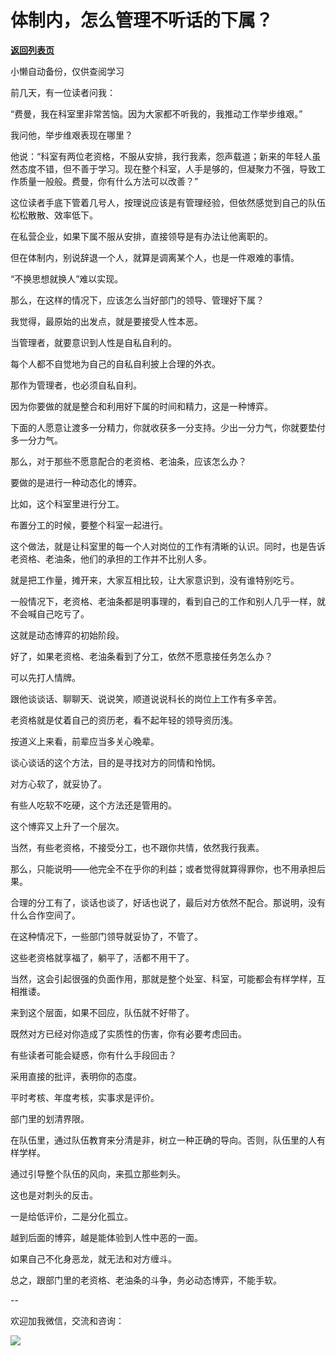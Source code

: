 # 体制内，怎么管理不听话的下属？

[**返回列表页**](/gzh/费曼的小茶馆)

小懒自动备份，仅供查阅学习

前几天，有一位读者问我：

“费曼，我在科室里非常苦恼。因为大家都不听我的，我推动工作举步维艰。”  

我问他，举步维艰表现在哪里？  

他说：“科室有两位老资格，不服从安排，我行我素，怨声载道；新来的年轻人虽然态度不错，但不善于学习。现在整个科室，人手是够的，但凝聚力不强，导致工作质量一般般。费曼，你有什么方法可以改善？”

这位读者手底下管着几号人，按理说应该是有管理经验，但依然感觉到自己的队伍松松散散、效率低下。

在私营企业，如果下属不服从安排，直接领导是有办法让他离职的。  

但在体制内，别说辞退一个人，就算是调离某个人，也是一件艰难的事情。

“不换思想就换人”难以实现。

那么，在这样的情况下，应该怎么当好部门的领导、管理好下属？  

我觉得，最原始的出发点，就是要接受人性本恶。  

当管理者，就要意识到人性是自私自利的。

每个人都不自觉地为自己的自私自利披上合理的外衣。

那作为管理者，也必须自私自利。  

因为你要做的就是整合和利用好下属的时间和精力，这是一种博弈。

下面的人愿意让渡多一分精力，你就收获多一分支持。少出一分力气，你就要垫付多一分力气。  

那么，对于那些不愿意配合的老资格、老油条，应该怎么办？  

要做的是进行一种动态化的博弈。  

比如，这个科室里进行分工。  

布置分工的时候，要整个科室一起进行。  

这个做法，就是让科室里的每一个人对岗位的工作有清晰的认识。同时，也是告诉老资格、老油条，他们的承担的工作并不比别人多。

就是把工作量，摊开来，大家互相比较，让大家意识到，没有谁特别吃亏。  

一般情况下，老资格、老油条都是明事理的，看到自己的工作和别人几乎一样，就不会喊自己吃亏了。

这就是动态博弈的初始阶段。  

好了，如果老资格、老油条看到了分工，依然不愿意接任务怎么办？  

可以先打人情牌。  

跟他谈谈话、聊聊天、说说笑，顺道说说科长的岗位上工作有多辛苦。

老资格就是仗着自己的资历老，看不起年轻的领导资历浅。  

按道义上来看，前辈应当多关心晚辈。  

谈心谈话的这个方法，目的是寻找对方的同情和怜悯。

对方心软了，就妥协了。  

有些人吃软不吃硬，这个方法还是管用的。

这个博弈又上升了一个层次。

当然，有些老资格，不接受分工，也不跟你共情，依然我行我素。  

那么，只能说明——他完全不在乎你的利益；或者觉得就算得罪你，也不用承担后果。

合理的分工有了，谈话也谈了，好话也说了，最后对方依然不配合。那说明，没有什么合作空间了。  

在这种情况下，一些部门领导就妥协了，不管了。

这些老资格就享福了，躺平了，活都不用干了。

当然，这会引起很强的负面作用，那就是整个处室、科室，可能都会有样学样，互相推诿。  

来到这个层面，如果不回应，队伍就不好带了。  

既然对方已经对你造成了实质性的伤害，你有必要考虑回击。

有些读者可能会疑惑，你有什么手段回击？  

采用直接的批评，表明你的态度。  

平时考核、年度考核，实事求是评价。  

部门里的划清界限。

在队伍里，通过队伍教育来分清是非，树立一种正确的导向。否则，队伍里的人有样学样。  

通过引导整个队伍的风向，来孤立那些刺头。

这也是对刺头的反击。

一是给低评价，二是分化孤立。

越到后面的博弈，越是能体验到人性中恶的一面。  

如果自己不化身恶龙，就无法和对方缠斗。  

总之，跟部门里的老资格、老油条的斗争，务必动态博弈，不能手软。  

\--

欢迎加我微信，交流和咨询：  

![](https://mmbiz.qpic.cn/mmbiz_jpg/4ufdCXwkRArXJOgKic3pgrRsdiawr1ibm7mzPQvlZ8ceOlTw0g6TicS0NCIt6duqBrYAj2ElGykGf0WLqTeDmKEHJQ/640?wx_fmt=jpeg)

  

